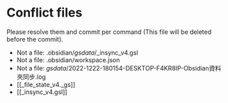 # Conflict files
Please resolve them and commit per command (This file will be deleted before the commit).
- Not a file: .obsidian/_gsdata_/_insync_v4.gsl
- Not a file: .obsidian/workspace.json
- Not a file: _gsdata_/2022-1222-180154-DESKTOP-F4KR8IP-Obsidian資料夾同步.log
- [[_file_state_v4._gs]]
- [[_insync_v4.gsl]]